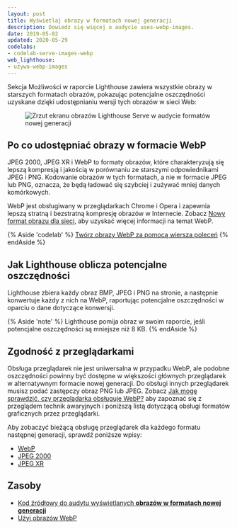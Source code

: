 ```yaml
---
layout: post
title: Wyświetlaj obrazy w formatach nowej generacji
description: Dowiedz się więcej o audycie uses-webp-images.
date: 2019-05-02
updated: 2020-05-29
codelabs:
- codelab-serve-images-webp
web_lighthouse:
- używa-webp-images
---
```


Sekcja Możliwości w raporcie Lighthouse zawiera wszystkie obrazy w starszych formatach obrazów, pokazując potencjalne oszczędności uzyskane dzięki udostępnianiu wersji tych obrazów w sieci Web:

<figure class="w-figure"><img class="w-screenshot" src="uses-webp-images.png" alt="Zrzut ekranu obrazów Lighthouse Serve w audycie formatów nowej generacji"></figure>

## Po co udostępniać obrazy w formacie WebP

JPEG 2000, JPEG XR i WebP to formaty obrazów, które charakteryzują się lepszą kompresją i jakością w porównaniu ze starszymi odpowiednikami JPEG i PNG. Kodowanie obrazów w tych formatach, a nie w formacie JPEG lub PNG, oznacza, że będą ładować się szybciej i zużywać mniej danych komórkowych.

WebP jest obsługiwany w przeglądarkach Chrome i Opera i zapewnia lepszą stratną i bezstratną kompresję obrazów w Internecie. Zobacz [Nowy format obrazu dla sieci,](https://developers.google.com/speed/webp/) aby uzyskać więcej informacji na temat WebP.

{% Aside 'codelab' %} [Twórz obrazy WebP za pomocą wiersza poleceń](/codelab-serve-images-webp) {% endAside %}

## Jak Lighthouse oblicza potencjalne oszczędności

Lighthouse zbiera każdy obraz BMP, JPEG i PNG na stronie, a następnie konwertuje każdy z nich na WebP, raportując potencjalne oszczędności w oparciu o dane dotyczące konwersji.

{% Aside 'note' %} Lighthouse pomija obraz w swoim raporcie, jeśli potencjalne oszczędności są mniejsze niż 8 KB. {% endAside %}

## Zgodność z przeglądarkami

Obsługa przeglądarek nie jest uniwersalna w przypadku WebP, ale podobne oszczędności powinny być dostępne w większości głównych przeglądarek w alternatywnym formacie nowej generacji. Do obsługi innych przeglądarek musisz podać zastępczy obraz PNG lub JPEG. Zobacz [Jak mogę sprawdzić, czy przeglądarka obsługuje WebP?](https://developers.google.com/speed/webp/faq#how_can_i_detect_browser_support_for_webp) aby zapoznać się z przeglądem technik awaryjnych i poniższą listą dotyczącą obsługi formatów graficznych przez przeglądarki.

Aby zobaczyć bieżącą obsługę przeglądarek dla każdego formatu następnej generacji, sprawdź poniższe wpisy:

- [WebP](https://caniuse.com/#feat=webp)
- [JPEG 2000](https://caniuse.com/#feat=jpeg2000)
- [JPEG XR](https://caniuse.com/#feat=jpegxr)

## Zasoby

- [Kod źródłowy do audytu wyświetlanych **obrazów w formatach nowej generacji**](https://github.com/GoogleChrome/lighthouse/blob/master/lighthouse-core/audits/byte-efficiency/uses-webp-images.js)
- [Użyj obrazów WebP](/serve-images-webp)

<!-- https://www.reddit.com/r/webdev/comments/gspjwe/serve_images_in_nextgen_formats/ -->
